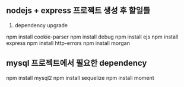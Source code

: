 ## nodejs + express 프로젝트 생성 후 할일들

1. dependency upgrade

npm install cookie-parser
npm install debug
npm install ejs
npm install express
npm install http-errors
npm install morgan

## mysql 프로젝트에서 필요한 dependency

npm install mysql2
npm install sequelize
npm install moment
